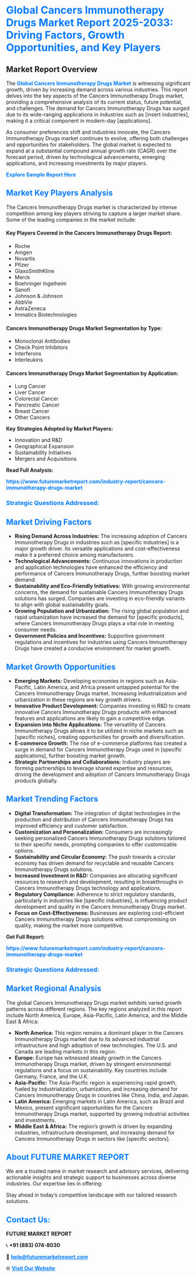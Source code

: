 <h1 style="color: #007BFF;">Global Cancers Immunotherapy Drugs Market Report 2025-2033: Driving Factors, Growth Opportunities, and Key Players</h1>

<section id="overview">
<h2>Market Report Overview</h2>
<p>The <a href="https://www.futuremarketreport.com/industry-report/cancers-immunotherapy-drugs-market" style="color: #007BFF; text-decoration: none;"><strong>Global Cancers Immunotherapy Drugs Market</strong></a> is witnessing significant growth, driven by increasing demand across various industries. This report delves into the key aspects of the Cancers Immunotherapy Drugs market, providing a comprehensive analysis of its current status, future potential, and challenges. The demand for Cancers Immunotherapy Drugs has surged due to its wide-ranging applications in industries such as [insert industries], making it a critical component in modern-day [applications].</p>
<p>As consumer preferences shift and industries innovate, the Cancers Immunotherapy Drugs market continues to evolve, offering both challenges and opportunities for stakeholders. The global market is expected to expand at a substantial compound annual growth rate (CAGR) over the forecast period, driven by technological advancements, emerging applications, and increasing investments by major players.</p>
</section>

<section id="overview">
<p><a href="https://www.futuremarketreport.com/request-sample/reportId=79248" style="color: #007BFF; text-decoration: none;"><strong>Explore Sample Report Here</strong></a></p>
</section>

<section id="key-players">
<h2 style="color: #007BFF;">Market Key Players Analysis</h2>
<p>The Cancers Immunotherapy Drugs market is characterized by intense competition among key players striving to capture a larger market share. Some of the leading companies in the market include:</p>
<h4>Key Players Covered in the Cancers Immunotherapy Drugs Report:</h4>
<ul><li>Roche</li><li>Amgen</li><li>Novartis</li><li>Pfizer</li><li>GlaxoSmithKline</li><li>Merck</li><li>Boehringer Ingelheim</li><li>Sanofi</li><li>Johnson &amp; Johnson</li><li>AbbVie</li><li>AstraZeneca</li><li>Immatics Biotechnologies</li></ul>
<h4>Cancers Immunotherapy Drugs Market Segmentation by Type:</h4>
<ul><li>Monoclonal Antibodies</li><li>Check Point Inhibitors</li><li>Interferons</li><li>Interleukins</li></ul>

<h4>Cancers Immunotherapy Drugs Market Segmentation by Application:</h4>
<ul><li>Lung Cancer</li><li>Liver Cancer</li><li>Colorectal Cancer</li><li>Pancreatic Cancer</li><li>Breast Cancer</li><li>Other Cancers</li></ul>
<p><strong>Key Strategies Adopted by Market Players:</strong></p>
<ul>
<li>Innovation and R&D</li>
<li>Geographical Expansion</li>
<li>Sustainability Initiatives</li>
<li>Mergers and Acquisitions</li>
</ul>
</section>

<section>
<p><strong>Read Full Analysis: </strong></p><a href="https://www.futuremarketreport.com/industry-report/cancers-immunotherapy-drugs-market" style="color: #007BFF; text-decoration: none;"><strong>https://www.futuremarketreport.com/industry-report/cancers-immunotherapy-drugs-market</strong></a>
<h3 style="color: #007BFF;">Strategic Questions Addressed:</h3>
</section>

<section id="driving-factors">
<h2 style="color: #007BFF;">Market Driving Factors</h2>
<ul>
<li><strong>Rising Demand Across Industries:</strong> The increasing adoption of Cancers Immunotherapy Drugs in industries such as [specific industries] is a major growth driver. Its versatile applications and cost-effectiveness make it a preferred choice among manufacturers.</li>
<li><strong>Technological Advancements:</strong> Continuous innovations in production and application technologies have enhanced the efficiency and performance of Cancers Immunotherapy Drugs, further boosting market demand.</li>
<li><strong>Sustainability and Eco-Friendly Initiatives:</strong> With growing environmental concerns, the demand for sustainable Cancers Immunotherapy Drugs solutions has surged. Companies are investing in eco-friendly variants to align with global sustainability goals.</li>
<li><strong>Growing Population and Urbanization:</strong> The rising global population and rapid urbanization have increased the demand for [specific products], where Cancers Immunotherapy Drugs plays a vital role in meeting consumer needs.</li>
<li><strong>Government Policies and Incentives:</strong> Supportive government regulations and incentives for industries using Cancers Immunotherapy Drugs have created a conducive environment for market growth.</li>
</ul>
</section>

<section id="growth-opportunities">
<h2 style="color: #007BFF;">Market Growth Opportunities</h2>
<ul>
<li><strong>Emerging Markets:</strong> Developing economies in regions such as Asia-Pacific, Latin America, and Africa present untapped potential for the Cancers Immunotherapy Drugs market. Increasing industrialization and urbanization in these regions are key growth drivers.</li>
<li><strong>Innovative Product Development:</strong> Companies investing in R&D to create innovative Cancers Immunotherapy Drugs products with enhanced features and applications are likely to gain a competitive edge.</li>
<li><strong>Expansion into Niche Applications:</strong> The versatility of Cancers Immunotherapy Drugs allows it to be utilized in niche markets such as [specific niches], creating opportunities for growth and diversification.</li>
<li><strong>E-commerce Growth:</strong> The rise of e-commerce platforms has created a surge in demand for Cancers Immunotherapy Drugs used in [specific applications], further boosting market growth.</li>
<li><strong>Strategic Partnerships and Collaborations:</strong> Industry players are forming partnerships to leverage shared expertise and resources, driving the development and adoption of Cancers Immunotherapy Drugs products globally.</li>
</ul>
</section>

<section id="trending-factors">
<h2 style="color: #007BFF;">Market Trending Factors</h2>
<ul>
<li><strong>Digital Transformation:</strong> The integration of digital technologies in the production and distribution of Cancers Immunotherapy Drugs has improved efficiency and customer satisfaction.</li>
<li><strong>Customization and Personalization:</strong> Consumers are increasingly seeking personalized Cancers Immunotherapy Drugs solutions tailored to their specific needs, prompting companies to offer customizable options.</li>
<li><strong>Sustainability and Circular Economy:</strong> The push towards a circular economy has driven demand for recyclable and reusable Cancers Immunotherapy Drugs solutions.</li>
<li><strong>Increased Investment in R&D:</strong> Companies are allocating significant resources to research and development, resulting in breakthroughs in Cancers Immunotherapy Drugs technology and applications.</li>
<li><strong>Regulatory Compliance:</strong> Adherence to strict regulatory standards, particularly in industries like [specific industries], is influencing product development and quality in the Cancers Immunotherapy Drugs market.</li>
<li><strong>Focus on Cost-Effectiveness:</strong> Businesses are exploring cost-efficient Cancers Immunotherapy Drugs solutions without compromising on quality, making the market more competitive.</li>
</ul>
</section>

<section>
<p><strong>Get Full Report: </strong></p><a href="https://www.futuremarketreport.com/industry-report/cancers-immunotherapy-drugs-market" style="color: #007BFF; text-decoration: none;"><strong>https://www.futuremarketreport.com/industry-report/cancers-immunotherapy-drugs-market</strong></a>
<h3 style="color: #007BFF;">Strategic Questions Addressed:</h3>
</section>


<section id="regional-analysis">
<h2 style="color: #007BFF;">Market Regional Analysis</h2>
<p>The global Cancers Immunotherapy Drugs market exhibits varied growth patterns across different regions. The key regions analyzed in this report include North America, Europe, Asia-Pacific, Latin America, and the Middle East & Africa:</p>
<ul>
<li><strong>North America:</strong> This region remains a dominant player in the Cancers Immunotherapy Drugs market due to its advanced industrial infrastructure and high adoption of new technologies. The U.S. and Canada are leading markets in this region.</li>
<li><strong>Europe:</strong> Europe has witnessed steady growth in the Cancers Immunotherapy Drugs market, driven by stringent environmental regulations and a focus on sustainability. Key countries include Germany, France, and the U.K.</li>
<li><strong>Asia-Pacific:</strong> The Asia-Pacific region is experiencing rapid growth, fueled by industrialization, urbanization, and increasing demand for Cancers Immunotherapy Drugs in countries like China, India, and Japan.</li>
<li><strong>Latin America:</strong> Emerging markets in Latin America, such as Brazil and Mexico, present significant opportunities for the Cancers Immunotherapy Drugs market, supported by growing industrial activities and investments.</li>
<li><strong>Middle East & Africa:</strong> The region’s growth is driven by expanding industries, infrastructure development, and increasing demand for Cancers Immunotherapy Drugs in sectors like [specific sectors].</li>
</ul>
</section>

<footer>
<h2 style="color: #007BFF;">About FUTURE MARKET REPORT</h2>
<p>We are a trusted name in market research and advisory services, delivering actionable insights and strategic support to businesses across diverse industries. Our expertise lies in offering:</p>

<p>Stay ahead in today’s competitive landscape with our tailored research solutions.</p>

<h2 style="color: #007BFF;">Contact Us:</h2>
<p><strong>FUTURE MARKET REPORT</strong></p>
<p>📞 <strong>+91 (883) 074-8030</strong></p>
<p>📧 <strong><a href="mailto:help@futuremarketreport.com" style="color: #007BFF;">help@futuremarketreport.com</a></strong></p>
<p>🌐 <strong><a href="https://www.futuremarketreport.com/" style="color: #007BFF;">Visit Our Website</a></strong></p>
</footer>